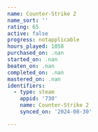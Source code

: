 ```yaml
---
name: Counter-Strike 2
name_sort: ''
rating: 65
active: false
progress: notapplicable
hours_played: 1058
purchased_on: .nan
started_on: .nan
beaten_on: .nan
completed_on: .nan
mastered_on: .nan
identifiers:
  - type: steam
    appid: '730'
    name: Counter-Strike 2
    synced_on: '2024-08-30'

---
```

